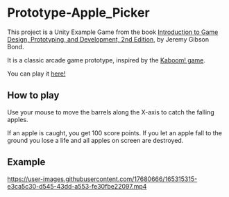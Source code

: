 # Prototype-Apple_Picker

This project is a Unity Example Game from the book [Introduction to Game Design, Prototyping, and Development, 2nd Edition](https://book.prototools.net/), by Jeremy Gibson Bond.

It is a classic arcade game prototype, inspired by the [Kaboom! game](https://en.wikipedia.org/wiki/Kaboom!_(video_game)).

You can play it [here!](https://shaman37.itch.io/prototype-apple-picker)
## How to play

Use your mouse to move the barrels along the X-axis to catch the falling apples. 

If an apple is caught, you get 100 score points.
If you let an apple fall to the ground you lose a life and all apples on screen are destroyed.

## Example

https://user-images.githubusercontent.com/17680666/165315315-e3ca5c30-d545-43dd-a553-fe30fbe22097.mp4
